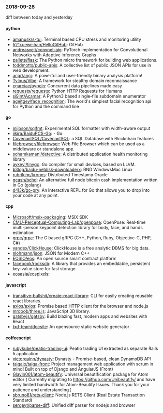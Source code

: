 ### 2018-09-28
diff between today and yesterday

#### python
* [amanusk/s-tui](https://github.com/amanusk/s-tui): Terminal based CPU stress and monitoring utility
* [521xueweihan/HelloGitHub](https://github.com/521xueweihan/HelloGitHub): GitHub 
* [andreasveit/convnet-aig](https://github.com/andreasveit/convnet-aig): PyTorch implementation for Convolutional Networks with Adaptive Inference Graphs
* [pallets/flask](https://github.com/pallets/flask): The Python micro framework for building web applications.
* [toddmotto/public-apis](https://github.com/toddmotto/public-apis): A collective list of public JSON APIs for use in web development.
* [angr/angr](https://github.com/angr/angr): A powerful and user-friendly binary analysis platform!
* [Tylous/Vibe](https://github.com/Tylous/Vibe): A framework for stealthy domain reconnaissance
* [cgarciae/pypeln](https://github.com/cgarciae/pypeln): Concurrent data pipelines made easy
* [requests/requests](https://github.com/requests/requests): Python HTTP Requests for Humans 
* [si9int/Acamar](https://github.com/si9int/Acamar): A Python3 based single-file subdomain enumerator
* [ageitgey/face_recognition](https://github.com/ageitgey/face_recognition): The world's simplest facial recognition api for Python and the command line

#### go
* [mjibson/sqlfmt](https://github.com/mjibson/sqlfmt): Experimental SQL formatter with width-aware output
* [iikira/BaiduPCS-Go](https://github.com/iikira/BaiduPCS-Go):  - Go
* [CovenantSQL/CovenantSQL](https://github.com/CovenantSQL/CovenantSQL): a SQL Database with Blockchain features
* [filebrowser/filebrowser](https://github.com/filebrowser/filebrowser):  Web File Browser which can be used as a middleware or standalone app.
* [sohamkamani/detective](https://github.com/sohamkamani/detective):  A distributed application health monitoring library
* [aykevl/tinygo](https://github.com/aykevl/tinygo): Go compiler for small devices, based on LLVM.
* [b3log/baidu-netdisk-downloaderx](https://github.com/b3log/baidu-netdisk-downloaderx):   BND WindowsMac  Linux
* [rubrikinc/kronos](https://github.com/rubrikinc/kronos): Distributed Timestamp Oracle
* [gcash/bchd](https://github.com/gcash/bchd): An alternative full node bitcoin cash implementation written in Go (golang)
* [d4l3k/go-pry](https://github.com/d4l3k/go-pry): An interactive REPL for Go that allows you to drop into your code at any point.

#### cpp
* [Microsoft/msix-packaging](https://github.com/Microsoft/msix-packaging): MSIX SDK
* [CMU-Perceptual-Computing-Lab/openpose](https://github.com/CMU-Perceptual-Computing-Lab/openpose): OpenPose: Real-time multi-person keypoint detection library for body, face, and hands estimation
* [grpc/grpc](https://github.com/grpc/grpc): The C based gRPC (C++, Python, Ruby, Objective-C, PHP, C#)
* [yandex/ClickHouse](https://github.com/yandex/ClickHouse): ClickHouse is a free analytic DBMS for big data.
* [nlohmann/json](https://github.com/nlohmann/json): JSON for Modern C++
* [EOSIO/eos](https://github.com/EOSIO/eos): An open source smart contract platform
* [facebook/rocksdb](https://github.com/facebook/rocksdb): A library that provides an embeddable, persistent key-value store for fast storage.
* [eosasia/eospixels](https://github.com/eosasia/eospixels): 

#### javascript
* [transitive-bullshit/create-react-library](https://github.com/transitive-bullshit/create-react-library): CLI for easily creating reusable react libraries.
* [axios/axios](https://github.com/axios/axios): Promise based HTTP client for the browser and node.js
* [mrdoob/three.js](https://github.com/mrdoob/three.js): JavaScript 3D library.
* [gatsbyjs/gatsby](https://github.com/gatsbyjs/gatsby): Build blazing fast, modern apps and websites with React
* [txd-team/docsite](https://github.com/txd-team/docsite): An opensource static website generator

#### coffeescript
* [rubykube/peatio-trading-ui](https://github.com/rubykube/peatio-trading-ui): Peatio trading UI extracted as separate Rails 5 application.
* [victorquinn/dynasty](https://github.com/victorquinn/dynasty): Dynasty - Promise-based, clean DynamoDB API
* [taigaio/taiga-front](https://github.com/taigaio/taiga-front): Project management web application with scrum in mind! Built on top of Django and AngularJS (Front)
* [Glavin001/atom-beautify](https://github.com/Glavin001/atom-beautify):  Universal beautification package for Atom editor ( Currently migrating to https://github.com/Unibeautify/ and have very limited bandwidth for Atom-Beautify Issues. Thank you for your patience and understanding  )
* [sbruno81/rets-client](https://github.com/sbruno81/rets-client): Node.js RETS Client (Real Estate Transaction Standard)
* [sergeyt/parse-diff](https://github.com/sergeyt/parse-diff): Unified diff parser for nodejs and browser
